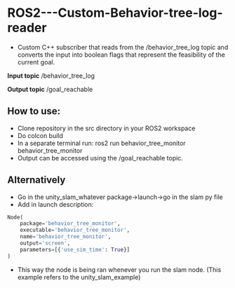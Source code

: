 # ROS2---Custom-Behavior-tree-log-reader

- Custom C++ subscriber that reads from the /behavior_tree_log topic and converts the input into boolean flags that represent the feasibility of the current goal.

**Input topic**
/behavior_tree_log

**Output topic**
/goal_reachable

## How to use:
  - Clone repository in the src directory in your ROS2 workspace
  - Do colcon build
  - In a separate terminal run: ros2 run behavior_tree_monitor behavior_tree_monitor
  - Output can be accessed using the /goal_reachable topic.

## Alternatively
  - Go in the unity_slam_whatever package->launch->go in the slam py file
  - Add in launch description:

```python
Node(
    package='behavior_tree_monitor',
    executable='behavior_tree_monitor',
    name='behavior_tree_monitor',
    output='screen',
    parameters=[{'use_sim_time': True}]
)

```
- This way the node is being ran whenever you run the slam node. (This example refers to the unity_slam_example)
